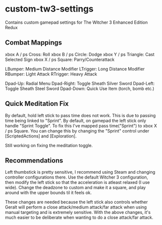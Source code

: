 # custom-tw3-settings

Contains custom gamepad settings for The Witcher 3 Enhanced Edition Redux

## Combat Mappings

xbox A / ps Cross: Roll
xbox B / ps Circle: Dodge
xbox Y / ps Triangle: Cast Selected Sign
xbox X / ps Square: Parry/Counterattack

LBumper: Medium Distance Modifier
LTrigger: Long Distance Modifier
RBumper: Light Attack
RTrigger: Heavy Attack

Dpad-Up: Radial Menu
Dpad-Right: Toggle Sheath Silver Sword
Dpad-Left: Toggle Sheath Steel Sword
Dpad-Down: Quick Use Item (torch, bomb etc.)

## Quick Meditation Fix

By default, hold left stick to pass time does not work. This is due to passing time being linked to "Sprint". By default, on gamepad the left stick only handle "Sprint Toggle". To fix this I've mapped pass time("Sprint") to xbox X / ps Square. You can change this by changing the "Sprint" control under [ScriptedActions] and [Exploration]. 

Still working on fixing the meditation toggle. 

## Recommendations

Left thumbstick is pretty sensitive, I recommend using Steam and changing controller configurations there. Use the default Witcher 3 configuration, then modify the left stick so that the acceleration is atleast relaxed (I use wide). Change the deadzone to custom and make it a square, and play around with the upper bounds til it feels ok.

These changes are needed because the left stick also controls whether Geralt will perform a close attack/medium attack/far attack when using manual targeting and is extremely sensitive. With the above changes, it's much easier to be deliberate when wanting to do a close attack/far attack. 
